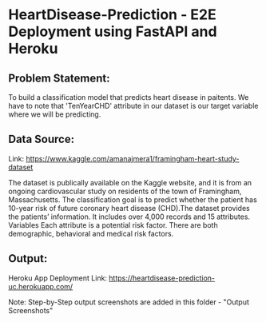 # HeartDisease-Prediction - E2E Deployment using FastAPI and Heroku

## Problem Statement:

To build a classification model that predicts heart disease in paitents. We have to note that 'TenYearCHD' attribute in our dataset is our target variable where we will be predicting.

## Data Source:

Link: https://www.kaggle.com/amanajmera1/framingham-heart-study-dataset

The dataset is publically available on the Kaggle website, and it is from an ongoing cardiovascular study on residents of the town of Framingham, Massachusetts. The classification goal is to predict whether the patient has 10-year risk of future coronary heart disease (CHD).The dataset provides the patients’ information. It includes over 4,000 records and 15 attributes. Variables Each attribute is a potential risk factor. There are both demographic, behavioral and medical risk factors.

## Output:

Heroku App Deployment Link: https://heartdisease-prediction-uc.herokuapp.com/

Note: Step-by-Step output screenshots are added in this folder - "Output Screenshots"
